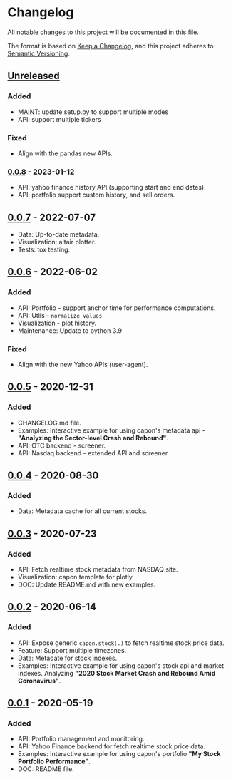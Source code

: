 # Changelog

All notable changes to this project will be documented in this file.

The format is based on [Keep a Changelog](https://keepachangelog.com/en/1.0.0/),
and this project adheres to [Semantic Versioning](https://semver.org/spec/v2.0.0.html).

## [Unreleased]
### Added
* MAINT: update setup.py to support multiple modes
* API: support multiple tickers
### Fixed
* Align with the pandas new APIs.

### [0.0.8] - 2023-01-12
* API: yahoo finance history API (supporting start and end dates).
* API: portfolio support custom history, and sell orders.

## [0.0.7] - 2022-07-07
* Data: Up-to-date metadata.
* Visualization: altair plotter.
* Tests: tox testing.

## [0.0.6] - 2022-06-02
### Added
* API: Portfolio - support anchor time for performance computations.
* API: Utils - `normalize_values`.
* Visualization - plot history.
* Maintenance: Update to python 3.9
### Fixed
* Align with the new Yahoo APIs (user-agent).

## [0.0.5] - 2020-12-31
### Added
* CHANGELOG.md file.
* Examples: Interactive example for using capon's metadata api -
  **"Analyzing the Sector-level Crash and Rebound"**.
* API: OTC backend - screener.
* API: Nasdaq backend - extended API and screener.

## [0.0.4] - 2020-08-30
### Added
- Data: Metadata cache for all current stocks.

## [0.0.3] - 2020-07-23
### Added
- API: Fetch realtime stock metadata from NASDAQ site.
- Visualization: capon template for plotly.
- DOC: Update README.md with new examples.

## [0.0.2] - 2020-06-14
### Added
- API: Expose generic `capon.stock(.)` to fetch realtime stock price data.
- Feature: Support multiple timezones.
- Data: Metadate for stock indexes.  
- Examples: Interactive example for using capon's stock api and market indexes. Analyzing
  **"2020 Stock Market Crash and Rebound Amid Coronavirus"**.

## [0.0.1] - 2020-05-19
### Added
- API: Portfolio management and monitoring.
- API: Yahoo Finance backend for fetch realtime stock price data. 
- Examples: Interactive example for using capon's portfolio **"My Stock Portfolio Performance"**.
- DOC: README file.

[unreleased]: https://github.com/gialdetti/capon/compare/fb5bc6a...HEAD
[0.0.8]: https://github.com/gialdetti/capon/compare/fb5bc6a...HEAD
[0.0.7]: https://github.com/gialdetti/capon/compare/2d2c32e...fb5bc6a
[0.0.6]: https://github.com/gialdetti/capon/compare/f74d79e...2d2c32e
[0.0.5]: https://github.com/gialdetti/capon/compare/3b47851...f74d79e
[0.0.4]: https://github.com/gialdetti/capon/compare/fa4ab8e...3b47851
[0.0.3]: https://github.com/gialdetti/capon/compare/d03b7b9...fa4ab8e
[0.0.2]: https://github.com/gialdetti/capon/compare/faf8aef...d03b7b9
[0.0.1]: https://github.com/gialdetti/capon/compare/3125ac6...faf8aef

